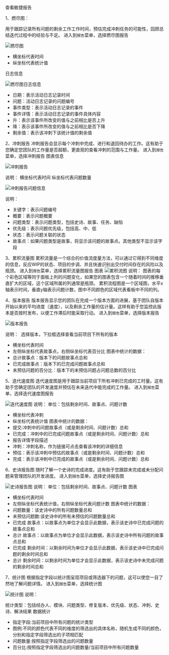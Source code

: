 ﻿查看敏捷报告

1、燃尽图：

用于跟踪记录所有问题的剩余工作工作时间，预估完成冲刺任务的可能性，回顾总结迭代过程中的经验与不足。
进入到`报告`菜单，选择燃尽图报告

![燃尽图](/img/agile/burndown_report.png)

- 横坐标代表时间
- 纵坐标代表统计值
 
日志信息

![燃尽图日志信息](/img/agile/burndown_log_report.png)

- 日期：表示活动日志记录时间 
- 问题：活动日志记录的问题编号 
- 事件类型：表示活动日志记录的事件
- 事件详情：表示活动日志记录的事件具体内容
- 升：表示该事件所改变的值与之前相比是否上升
- 降：表示该事件所改变的值与之前相比是否下降
- 剩余值：表示该冲刺下该统计值的剩余值

2、冲刺报告
冲刺报告会显示每个冲刺中完成、进行和退回待办的工作。这有助于您确定您团队的工作量是否超额，更直观的查看冲刺的范围与工作量。
进入到`报告`菜单，选择冲刺报告
图表信息

![冲刺报告](../img/agile/sprint_report.png)

说明：
横坐标代表时间
纵坐标代表问题数量

![冲刺报告问题信息](../img/agile/sprint_log_report.png)

说明：
 
 - 关键字：表示问题编号 
 - 概要：表示问题概要 
 - 问题类型：表示问题类型，包括史诗、故事、任务、缺陷
 - 优先级：表示问题优先级，包括高、中、低
 - 状态：表示问题关联的状态
 - 故事点：如果问题类型是故事，将显示该问题的故事点。其他类型不显示该字段 
 
3、累积流量图
累积流量是一个综合的价值流度量方法，可以通过它得到不同维度的信息，反应WIP的状态、项目的步调、并且快速识别出交付时间存在的风险以及瓶颈。
进入到`报告`菜单，选择累积流量图报告
图表
![累积流图](../img/agile/accumulate_flow_report.png)
说明：
图表的每个彩色区域等同于面板上列的问题变化，如果您的图表包含一个随着时间的推移垂直扩大的区域，这个区域所属的列通常是瓶颈。
累积流程图是一个区域图，水平x轴表示时间，垂直y轴表示问题计数，图中不同颜色的区域代表看板中不同的列。

4、版本报告
版本报告显示您的团队在完成一个版本方面的进展，基于团队自版本开始以来的平均进度（速度），以及剩余工作量的估计量。这样有助于您监控此版本是否按时发布，以便工作滞后时能采取行动。
进入到`报告`菜单，选择版本报告


![版本报告](../img/agile/version_report.png)

说明：
 选择版本，下拉框选择查看当前项目下所有的版本
 - 横坐标代表时间
 - 左侧纵坐标代表故事点，右侧纵坐标代表百分比 
图表中统计的数据： 
 - 总计故事点：版本下的问题故事点总和
 - 已完成故事点：版本下的已完成问题故事点总和
 - 未预估问题的百分比：版本下的未预估问题占问题总数的百分比
 
5、迭代速度图
迭代速度图是用于跟踪当前项目下所有冲刺已完成的工时量。这有助于您确定团队的开发速度并预估在未来迭代中能完成的工作量。
进入到`报告`菜单，选择迭代速度图报告


![迭代速度图](../img/agile/velocity_report.png)
说明：
单位：包括剩余时间、故事点、问题计数
 - 横坐标代表冲刺 
 - 纵坐标代表统计值 
图表中统计的数据：
 - 提交:冲刺中的问题故事点（或是剩余时间、问题计数）总和 
 - 已完成：冲刺中的已完成问题故事点（或是剩余时间、问题计数）总和 
 - 报告详情字段描述
 - 冲刺：冲刺名称，作为链接可点击查看该冲刺的详细信息
 - 预估：表示该冲刺中预估的故事点（或是剩余时间、问题计数）总和
 - 完成：表示该冲刺中已完成的故事点（或是剩余时间、问题计数）总和

6、史诗报告图
随时了解一个史诗的完成进度。这有助于您跟踪未完成或未分配问题来管理团队的开发进度。
进入到`报告`菜单，选择史诗报告图


![史诗报告图](../img/agile/epic_report.png)
说明：
单位：包括剩余时间、故事点、问题计数
图表
 - 横坐标代表时间 
 - 左侧纵坐标代表统计值，右侧纵坐标代表问题计数 
图表中统计的数据：
 - 问题数量：该史诗中的所有问题数量总和 
 - 未预估问题数:该史诗中的所有未预估的问题数量总和
 - 已完成 故事点：以故事点为单位才会显示此数据，表示该史诗中已完成问题的故事点总和
 - 总计 故事点：以故事点为单位才会显示此数据，表示该史诗中所有问题的故事点总和
 - 已完成 剩余时间：以剩余时间为单位才会显示此数据，表示该史诗中已完成问题的剩余时间总和 
 - 总计 剩余时间：以剩余时间为单位才会显示此数据，表示该史诗中未完成问题的剩余时间总和
 
 
7、统计图
根据指定字段以统计图呈现项目或筛选器下的问题，这可以使您一目了然地了解问题详情。
进入到`报告`菜单，选择统计图


![统计图](../img/agile/statistics_report.png)
说明：
 
统计类型：包括经办人、模块、问题类型、修复版本、优先级、状态、冲刺、史诗、解决结果 
数据统计
 - 指定字段:当前项目中所有问题的统计类型 
 - 图例:不同的颜色代表不同的维度的筛选出的具体名称，随机生成不同的颜色，分别和指定字段筛选出的子项相匹配
 - 问题数量:按照指定字段筛选出的问题数量
 - 百分比:按照指定字段筛选出的问题数量/当前项目中所有问题数量












